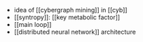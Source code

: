 - idea of [[cybergraph mining]] in [[cyb]]
- [[syntropy]]: [[key metabolic factor]]
- [[main loop]]
- [[distributed neural network]] architecture
